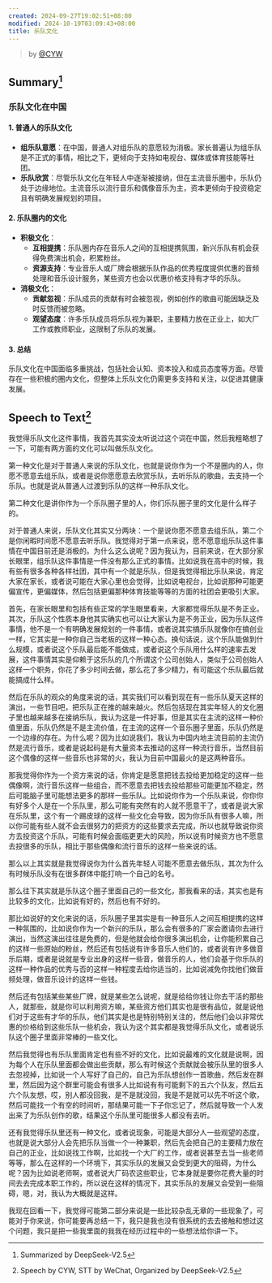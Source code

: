 ```yaml
---
created: 2024-09-27T19:02:51+08:00
modified: 2024-10-19T03:09:43+08:00
title: 乐队文化
---
```


> by [@CYW](https://github.com/veevang)

## Summary[^1]

[^1]: Summarized by DeepSeek-V2.5

### 乐队文化在中国

#### 1. 普通人的乐队文化

- **组乐队意愿**：在中国，普通人对组乐队的意愿较为消极。家长普遍认为组乐队是不正式的事情，相比之下，更倾向于支持如电视台、媒体或体育技能等社团。
- **乐队欣赏**：尽管乐队文化在年轻人中逐渐被接纳，但在主流音乐圈中，乐队仍处于边缘地位。主流音乐以流行音乐和偶像音乐为主，资本更倾向于投资稳定且有明确发展规划的项目。

#### 2. 乐队圈内的文化

- **积极文化**：
  - **互相提携**：乐队圈内存在音乐人之间的互相提携氛围，新兴乐队有机会获得免费演出机会，积累粉丝。
  - **资源支持**：专业音乐人或厂牌会根据乐队作品的优秀程度提供优惠的音频处理和音乐设计服务，某些资方也会以优惠价格支持有才华的乐队。
- **消极文化**：
  - **贡献忽视**：乐队成员的贡献有时会被忽视，例如创作的歌曲可能因缺乏及时反馈而被忽略。
  - **观望态度**：许多乐队成员将乐队视为兼职，主要精力放在正业上，如大厂工作或教师职业，这限制了乐队的发展。

#### 3. 总结

乐队文化在中国面临多重挑战，包括社会认知、资本投入和成员态度等方面。尽管存在一些积极的圈内文化，但整体上乐队文化仍需更多支持和关注，以促进其健康发展。

## Speech to Text[^2]

[^2]: Speech by CYW, STT by WeChat, Organized by DeepSeek-V2.5

我觉得乐队文化这件事情，我首先其实没太听说过这个词在中国，然后我粗略想了一下，可能有两方面的文化可以叫做乐队文化。

第一种文化是对于普通人来说的乐队文化，也就是说你作为一个不是圈内的人，你愿不愿意去组乐队，或者是说你愿愿意去欣赏乐队，去听乐队的歌曲，去支持一个乐队。也就是说从普通人过渡到乐队的这样一种乐队文化。

第二种文化是讲你作为一个乐队圈子里的人，你们乐队圈子里的文化是什么样子的。

对于普通人来说，乐队文化其实又分两块：一个是说你愿不愿意去组乐队，第二个是你闲暇时间愿不愿意去听乐队。我觉得对于第一点来说，愿不愿意组乐队这件事情在中国目前还是消极的。为什么这么说呢？因为我认为，目前来说，在大部分家长眼里，组乐队这件事情是一件没有那么正式的事情。比如说我在高中的时候，我有些有很多各种各样社团，其中有一个就是乐队，但是我觉得相比乐队来说，肯定大家在家长，或者说可能在大家心里也会觉得，比如说电视台，比如说那种可能更偏宣传，更偏媒体，然后包括更偏那种体育技能等等的方面的社团会更吸引大家。

首先，在家长眼里和包括有些正常的学生眼里看来，大家都觉得乐队是不务正业。其次，乐队这个性质本身他其实确实也可以让大家认为是不务正业，因为乐队这件事情，他不是一个有明确发展规划的一件事情，或者说其实搞乐队就像你在搞创业一样，它其实是一种你自己当老板的这样一种心态。换句话说，这个乐队能做到什么规模，或者说这个乐队最后能不能做成，或者说这个乐队用什么样的速率去发展，这件事情其实是仰赖于这乐队的几个所谓这个公司创始人，类似于公司创始人这样一个职务，你花了多少时间去做，那么花了多少精力，有可能这个乐队最后就能搞成什么样。

然后在乐队的观众的角度来说的话，其实我们可以看到现在有一些乐队夏天这样的演出，一些节目吧，把乐队正在推的越来越火。然后包括现在其实年轻人的文化圈子里也越来越多在接纳乐队，我认为这是一件好事，但是其实在主流的这样一种价值里面，乐队仍然是不是主流价值，在主流的这样一个音乐圈子里面，乐队仍然是一个边缘的存在。为什么呢？因为比如说我们，我认为中国内地主流目前的主流仍然是流行音乐，或者是说起码是有大量资本去推动的这样一种流行音乐，当然目前这个偶像的这样一些音乐也非常的火，我认为目前中国最火的是这两种音乐。

那我觉得你作为一个资方来说的话，你肯定是愿意把钱去投给更加稳定的这样一些偶像啊，流行音乐这样一些组合，而不愿意去把钱去投给那些可能更加不稳定，然后可能脑子里可能想法更多的那样一些乐队。比如说你作为一个乐队来说，你你你有好多个人是在一个乐队里，那么可能有突然有的人就不愿意干了，或者是说大家在乐队里，这个有一个踢皮球的这样一些文化会导致，因为你乐队有很多人嘛，所以你可能有些人就不会去很努力的把资方的这些要求去完成，所以也就导致说你资方去投资这个乐队，可能有时候会面临更更大的风险，所以说有时候资方也不愿意去投很多的乐队，相比于那些偶像和流行音乐的这样一些来说的话。

那么以上其实就是我觉得说你为什么首先年轻人可能不愿意去做乐队，其次为什么有时候乐队没有在很多群体中能打响一个自己的名号。

那么往下其实就是乐队这个圈子里面自己的一些文化，那我看来的话，其实也是有比较多的文化，比如说有好的，然后也有不好的。

那比如说好的文化来说的话，乐队圈子里其实是有一种音乐人之间互相提携的这样一种氛围的，比如说你作为一个新兴的乐队，那么会有很多的厂家会邀请你去进行演出，当然这演出往往是免费的，但是他就会给你很多演出机会，让你能积累自己的这样一些原始的粉丝，然后还有包括说有许多音乐人他们的，或者说有许多做音乐后期，或者是说就是专业出身的这样一些音，做音乐的人，他们会基于你乐队的这样一种作品的优秀与否的这样一种程度去给你适当的，比如说减免你找他们做音频处理，做音乐设计的这样一些钱。

然后还有包括某些某些厂牌，就是某些怎么说呢，就是给给你钱让你去干活的那些人，就那些，就是你可以利用资方嘛，某些资方他们其实也是很有品位，就是说他们对于这些有才华的乐队，他们其实是也是特别特别关注的，然后他们会以非常优惠的价格给到这些乐队一些机会，我认为这个其实都是我觉得乐队文化，或者说乐队这个圈子里面非常棒的一些文化。

然后我觉得也有乐队里面肯定也有些不好的文化，比如说最难的文化就是说啊，因为每个人在乐队里面都会做出些贡献，那么有时候这个贡献就会被乐队里的很多人去忽视掉，比如说一个人写好了自己的，自己为乐队想创作一首歌曲，然后发在群里，然后因为这个群里可能会有很多人比如说有有可能剩下的五六个队友，然后五六个队友想，哎，别人都没回我，是不是就没回，我是不是就可以先不听这个歌，然后可能找一个有空的时间听，那结果可能一下子你忘记了，然后就导致一个人发出来了为乐队创作的歌，结果这个乐队里可能很多人都没有去听。

还有我觉得乐队里还有一种文化，或者说现象，可能是大部分人一些观望的态度，也就是说大部分人会先把乐队当做一个一种兼职，然后先会把自己的主要精力放在自己的正业，比如说找工作啊，比如找一个大厂的工作，或者说甚至去当一些老师等等，那么在这样的一个环境下，其实乐队的发展又会受到更大的阻碍，为什么呢？因为比如说老师啊，或者说大厂码农这些职业，它本身就是要你花费大量的时间去去完成本职工作的，所以说在这样的情况下，其实乐队的发展又会受到一些阻碍，嗯，对，我认为大概就是这样。

我现在回看一下，我觉得可能第二部分来说是一些比较杂乱无章的一些现象了，可能对于你来说，你可能要再总结一下，我只是我也没有很系统的去去接触和想过这个问题，我只是把一些我里面的我我在经历过程中的一些想法给你讲一下。
